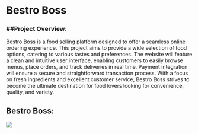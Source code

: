 # Bestro Boss
<h3> ##Project Overview:</h3>
Bestro Boss is a food selling platform designed to offer a seamless online ordering experience. This project aims to provide a wide selection of food options, catering to various tastes and preferences. The website will feature a clean and intuitive user interface, enabling customers to easily browse menus, place orders, and track deliveries in real time. Payment integration will ensure a secure and straightforward transaction process. With a focus on fresh ingredients and excellent customer service, Bestro Boss strives to become the ultimate destination for food lovers looking for convenience, quality, and variety.

## Bestro Boss:
<div>
  <img src="https://i.ibb.co.com/9DHPWNw/bestro-boss.png"/>
</div>

